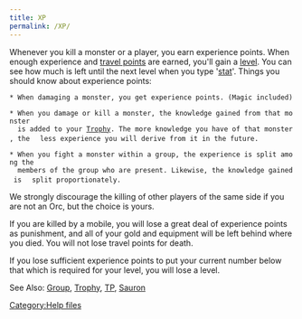 ```yaml
---
title: XP
permalink: /XP/
---
```


Whenever you kill a monster or a player, you earn experience points.
When enough experience and [travel points](travel_points "wikilink") are
earned, you'll gain a [level](level "wikilink"). You can see how much is
left until the next level when you type '[stat](stat "wikilink")'.
Things you should know about experience points:

`* When damaging a monster, you get experience points. (Magic included)`

`* When you damage or kill a monster, the knowledge gained from that monster`
`  is added to your `[`Trophy`](Trophy "wikilink")`. The more knowledge you have of that monster, the`
`  less experience you will derive from it in the future.`

`* When you fight a monster within a group, the experience is split among the`
`  members of the group who are present. Likewise, the knowledge gained is`
`  split proportionately.`

We strongly discourage the killing of other players of the same side if
you are not an Orc, but the choice is yours.

If you are killed by a mobile, you will lose a great deal of experience
points as punishment, and all of your gold and equipment will be left
behind where you died. You will not lose travel points for death.

If you lose sufficient experience points to put your current number
below that which is required for your level, you will lose a level.

See Also: [Group](Group "wikilink"), [Trophy](Trophy "wikilink"),
[TP](TP "wikilink"), [Sauron](Sauron "wikilink")

[Category:Help files](Category:Help_files "wikilink")